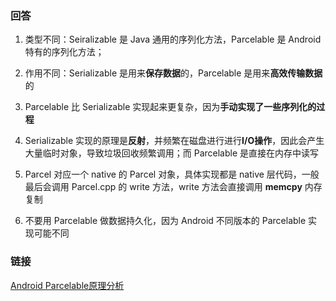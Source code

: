 ### 回答
1. 类型不同：Seiralizable 是 Java 通用的序列化方法，Parcelable 是 Android 特有的序列化方法；

2. 作用不同：Serializable 是用来**保存数据**的，Parcelable 是用来**高效传输数据**的

3. Parcelable 比 Serializable 实现起来更复杂，因为**手动实现了一些序列化的过程**

4. Serializable 实现的原理是**反射**，并频繁在磁盘进行进行**I/O操作**，因此会产生大量临时对象，导致垃圾回收频繁调用；而 Parcelable 是直接在内存中读写

5. Parcel 对应一个 native 的 Parcel 对象，具体实现都是 native 层代码，一般最后会调用 Parcel.cpp 的 write 方法，write 方法会直接调用 **memcpy** 内存复制

6. 不要用 Parcelable 做数据持久化，因为 Android 不同版本的 Parcelable 实现可能不同 

### 链接
[Android Parcelable原理分析](https://juejin.im/post/6844904050702434311)